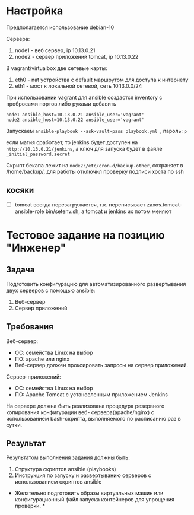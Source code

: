 # Настройка #

Предполагается использование debian-10

Сервера:

1. node1 - веб сервер, ip 10.13.0.21
1. node2 - сервер приложений tomcat, ip 10.13.0.22

В vagrant/virtualbox две сетевые карты:

1. eth0 - nat устройства с default маршрутом для доступа к интернету
1. eth1 - мост к локальной сетевой, сеть 10.13.0.0/24

При использовании vagrant для ansible создастся inventory с пробросами портов
либо руками добавить 
```
node1 ansible_host=10.13.0.21 ansible_user='vagrant'
node2 ansible_host=10.13.0.22 ansible_user='vagrant'
```

Запускаем `ansible-playbook --ask-vault-pass playbook.yml `, 
пароль: `p`

если магия сработает, то jenkins будет доступен на `http://10.13.0.21/jenkins`,
а ключ для запуска будет в файле `_initial_password.secret`


Скрипт бекапа лежит на `node2:/etc/cron.d/backup-other`, 
сохраняет в /home/backup/, для работы отключил проверку подписи хоста по ssh


## косяки ##

- [ ] tomcat всегда перезагружается, 
  т.к. переписывает zaxos.tomcat-ansible-role bin/setenv.sh, 
  а tomcat и jenkins их потом меняют


# Тестовое задание на позицию "Инженер" #

## Задача ##
Подготовить конфигурацию для автоматизированного развертывания двух серверов 
с помощью ansible:

1. Веб-сервер
1. Сервер приложений


## Требования ##

Веб-сервер: 

 * ОС: семейства Linux на выбор
 * ПО: apache или nginx
 * Веб-сервер должен проксировать запросы на сервер приложений.


Сервер-приложений:

 * ОС: семейства Linux на выбор
 * ПО: Apache Tomcat с установленным приложением Jenkins

На сервере должна быть реализована процедура резервного копирования конфигурации веб-
сервера(apache/nginx) с использованием bash-скрипта, выполняемого по расписанию раз в сутки.


## Результат ##

Результатом выполнения задания должны быть:

 1. Структура скриптов ansible (playbooks)
 1. Инструкция по запуску и развертыванию серверов с использованием скриптов ansible


* Желательно подготовить образы виртуальных машин или конфигурационный файл запуска
контейнеров для упрощения проверки. *
